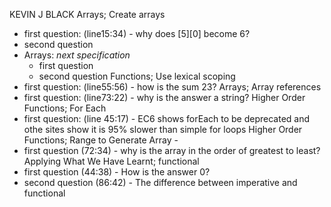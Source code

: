 KEVIN J BLACK
Arrays; Create arrays
  - first question: (line15:34) - why does [5][0] become 6?
  - second question  
- Arrays: _next specification_
  - first question
  - second question
Functions;  Use lexical scoping
 - first question: (line55:56) - how is the sum 23?
Arrays; Array references
 - first question: (line73:22) - why is the answer a string?
 Higher Order Functions; For Each
 - first question: (line 45:17) - EC6 shows forEach to be deprecated and othe sites show it is 95% slower than simple for loops
Higher Order Functions; Range to Generate Array -
 - first question (72:34) - why is the array in the order of greatest to least?
Applying What We Have Learnt; functional
 - first question (44:38) - How is the answer 0?
 - second question (86:42) - The difference between imperative and functional

